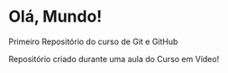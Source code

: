 # Olá, Mundo!
 Primeiro Repositório do curso de Git e GitHub

Repositório criado durante uma aula do Curso em Vídeo!